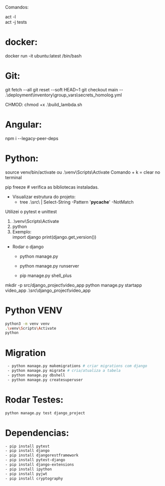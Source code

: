 Comandos:

act -l  
act -j tests

# docker:
docker run -it ubuntu:latest /bin/bash

# Git:
git fetch --all
git reset --soft HEAD~1
git checkout main -- .\deployment\inventory\group_vars\secrets_homolog.yml

CHMOD:
chmod +x .\build_lambda.sh

# Angular:
npm i --legacy-peer-deps

# Python: 


source venv/bin/activate ou .\venv\Scripts\Activate
Comando + k = clear no terminal


pip freeze # verifica as bibliotecas instaladas.



- Visualizar estrutura do projeto:
  - tree .\src\ | Select-String -Pattern '__pycache__' -NotMatch


Utilizei o pytest e unittest

1) .\venv\Scripts\Activate
2) python
3) Exemplo:  
import django
print(django.get_version())

- Rodar o django
  - python manage.py
  - python manage.py runserver

  - pip manage.py shell_plus

mkdir -p src/django_project\video_app
python manage.py startapp video_app .\src\django_project\video_app

# Python VENV

```bash
python3 -m venv venv
.\venv\Scripts\Activate
python
```

# Migration
```bash
 - python manage.py makemigrations # criar migrations com django
 - python manage.py migrate # cria/atualiza a tabela
 - python manage.py dbshell
 - python manage.py createsuperuser
```


# Rodar Testes:
```bash
python manage.py test django_project
```


# Dependencias:
```bash
- pip install pytest
- pip install django
- pip install djangorestframework
- pip install pytest-django
- pip install django-extensions
- pip install ipython
- pip install pyjwt
- pip install cryptography
```

